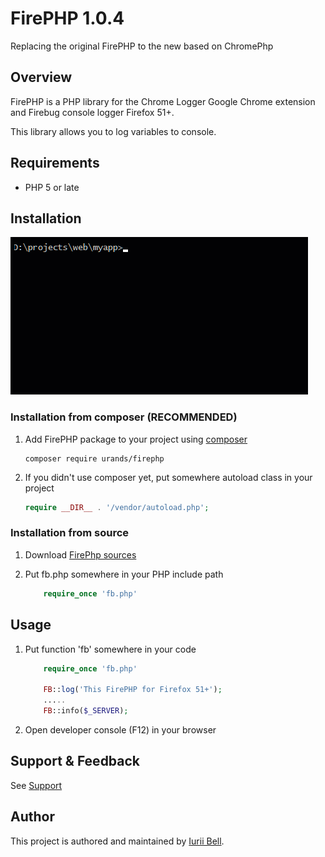 # FirePHP 1.0.4 
Replacing the original FirePHP to the new based on ChromePhp

## Overview
FirePHP is a PHP library for the Chrome Logger Google Chrome extension and Firebug console logger Firefox 51+.

This library allows you to log variables to console.

## Requirements
- PHP 5 or late

## Installation

<img src="https://github.com/urands/urands.github.io/blob/master/resource/firephp-install.gif?raw=true" />

### Installation from composer (RECOMMENDED)
1. Add FirePHP package to your project using [composer](https://getcomposer.org/)

    ```
    composer require urands/firephp
    ```

2. If you didn't use composer yet, put somewhere autoload class in your project

	```php
	require __DIR__ . '/vendor/autoload.php';
	```

### Installation from source

1. Download [FirePhp sources](https://github.com/urands/FirePHP/releases/download/1.0.4/FirePHP-1.0.4-stable.zip)

2. Put fb.php somewhere in your PHP include path

	```php
		require_once 'fb.php'
	```


## Usage

1. Put function 'fb' somewhere in your code

	```php
		require_once 'fb.php'

		FB::log('This FirePHP for Firefox 51+');
		.....
		FB::info($_SERVER);

	```

2. Open developer console (F12) in your browser

## Support & Feedback
See [Support](http://firephp.bel-tech.ru)

## Author
This project is authored and maintained by [Iurii Bell](http://firephp.bel-tech.ru/).
